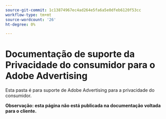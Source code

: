 ```yaml
---
source-git-commit: 1c13874967ec4ad264e5fa6a5e0dfeb6120f53cc
workflow-type: tm+mt
source-wordcount: '26'
ht-degree: 0%

---
```

# Documentação de suporte da Privacidade do consumidor para o Adobe Advertising

Esta pasta é para suporte de Adobe Advertising para a privacidade do consumidor.

**Observação: esta página não está publicada na documentação voltada para o cliente.**
